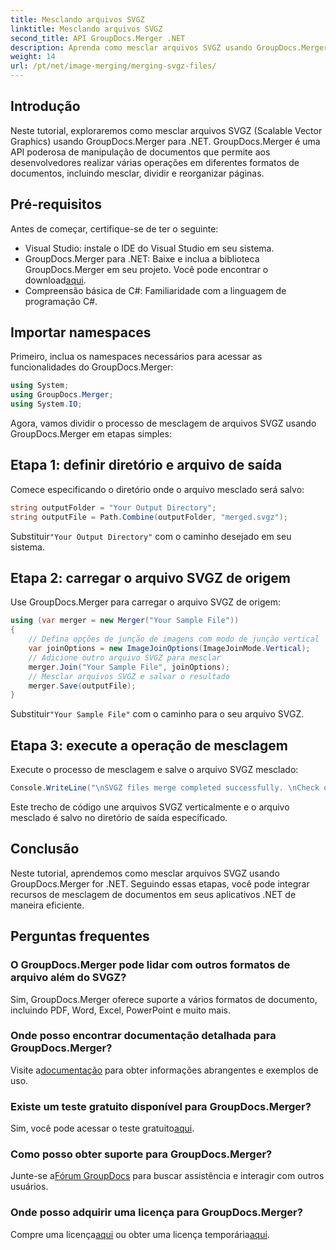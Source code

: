 ```yaml
---
title: Mesclando arquivos SVGZ
linktitle: Mesclando arquivos SVGZ
second_title: API GroupDocs.Merger .NET
description: Aprenda como mesclar arquivos SVGZ usando GroupDocs.Merger for .NET com este tutorial passo a passo. Aprimore suas habilidades de manipulação de documentos.
weight: 14
url: /pt/net/image-merging/merging-svgz-files/
---
```

## Introdução
Neste tutorial, exploraremos como mesclar arquivos SVGZ (Scalable Vector Graphics) usando GroupDocs.Merger para .NET. GroupDocs.Merger é uma API poderosa de manipulação de documentos que permite aos desenvolvedores realizar várias operações em diferentes formatos de documentos, incluindo mesclar, dividir e reorganizar páginas.
## Pré-requisitos
Antes de começar, certifique-se de ter o seguinte:
- Visual Studio: instale o IDE do Visual Studio em seu sistema.
-  GroupDocs.Merger para .NET: Baixe e inclua a biblioteca GroupDocs.Merger em seu projeto. Você pode encontrar o download[aqui](https://releases.groupdocs.com/merger/net/).
- Compreensão básica de C#: Familiaridade com a linguagem de programação C#.

## Importar namespaces
Primeiro, inclua os namespaces necessários para acessar as funcionalidades do GroupDocs.Merger:
```csharp
using System; 
using GroupDocs.Merger;
using System.IO;
```

Agora, vamos dividir o processo de mesclagem de arquivos SVGZ usando GroupDocs.Merger em etapas simples:
## Etapa 1: definir diretório e arquivo de saída
Comece especificando o diretório onde o arquivo mesclado será salvo:
```csharp
string outputFolder = "Your Output Directory";
string outputFile = Path.Combine(outputFolder, "merged.svgz");
```
 Substituir`"Your Output Directory"` com o caminho desejado em seu sistema.
## Etapa 2: carregar o arquivo SVGZ de origem
Use GroupDocs.Merger para carregar o arquivo SVGZ de origem:
```csharp
using (var merger = new Merger("Your Sample File"))
{
    // Defina opções de junção de imagens com modo de junção vertical
    var joinOptions = new ImageJoinOptions(ImageJoinMode.Vertical);
    // Adicione outro arquivo SVGZ para mesclar
    merger.Join("Your Sample File", joinOptions);
    // Mesclar arquivos SVGZ e salvar o resultado
    merger.Save(outputFile);
}
```
 Substituir`"Your Sample File"` com o caminho para o seu arquivo SVGZ.
## Etapa 3: execute a operação de mesclagem
Execute o processo de mesclagem e salve o arquivo SVGZ mesclado:
```csharp
Console.WriteLine("\nSVGZ files merge completed successfully. \nCheck output in {0}", outputFolder);
```
Este trecho de código une arquivos SVGZ verticalmente e o arquivo mesclado é salvo no diretório de saída especificado.

## Conclusão
Neste tutorial, aprendemos como mesclar arquivos SVGZ usando GroupDocs.Merger for .NET. Seguindo essas etapas, você pode integrar recursos de mesclagem de documentos em seus aplicativos .NET de maneira eficiente.

## Perguntas frequentes
### O GroupDocs.Merger pode lidar com outros formatos de arquivo além do SVGZ?
Sim, GroupDocs.Merger oferece suporte a vários formatos de documento, incluindo PDF, Word, Excel, PowerPoint e muito mais.
### Onde posso encontrar documentação detalhada para GroupDocs.Merger?
 Visite a[documentação](https://tutorials.groupdocs.com/merger/net/) para obter informações abrangentes e exemplos de uso.
### Existe um teste gratuito disponível para GroupDocs.Merger?
 Sim, você pode acessar o teste gratuito[aqui](https://releases.groupdocs.com/).
### Como posso obter suporte para GroupDocs.Merger?
 Junte-se a[Fórum GroupDocs](https://forum.groupdocs.com/c/merger/32) para buscar assistência e interagir com outros usuários.
### Onde posso adquirir uma licença para GroupDocs.Merger?
 Compre uma licença[aqui](https://purchase.groupdocs.com/buy) ou obter uma licença temporária[aqui](https://purchase.groupdocs.com/temporary-license/).